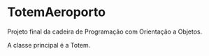 # TotemAeroporto
Projeto final da cadeira de Programação com Orientação a Objetos.

A classe principal é a Totem.
